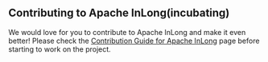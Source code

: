 <!--

    Licensed to the Apache Software Foundation (ASF) under one
    or more contributor license agreements.  See the NOTICE file
    distributed with this work for additional information
    regarding copyright ownership.  The ASF licenses this file
    to you under the Apache License, Version 2.0 (the
    "License"); you may not use this file except in compliance
    with the License.  You may obtain a copy of the License at

      http://www.apache.org/licenses/LICENSE-2.0

    Unless required by applicable law or agreed to in writing,
    software distributed under the License is distributed on an
    "AS IS" BASIS, WITHOUT WARRANTIES OR CONDITIONS OF ANY
    KIND, either express or implied.  See the License for the
    specific language governing permissions and limitations
    under the License.

-->

## Contributing to Apache InLong(incubating)

We would love for you to contribute to Apache InLong and make it even better!
Please check the [Contribution Guide for Apache InLong](https://inlong.apache.org/en-us/docs/development/how-to-contribute.html)
page before starting to work on the project.
